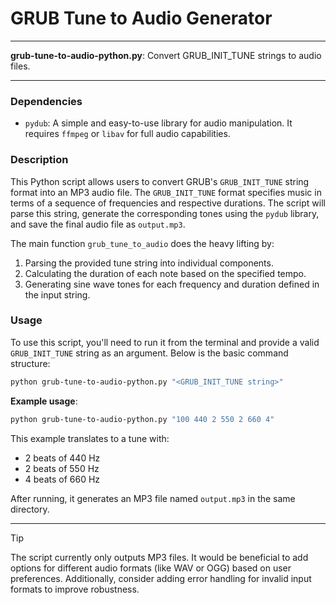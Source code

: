 # GRUB Tune to Audio Generator

---

**grub-tune-to-audio-python.py**: Convert GRUB_INIT_TUNE strings to audio files.

---

### Dependencies

- `pydub`: A simple and easy-to-use library for audio manipulation. It requires `ffmpeg` or `libav` for full audio capabilities.

### Description

This Python script allows users to convert GRUB's `GRUB_INIT_TUNE` string format into an MP3 audio file. The `GRUB_INIT_TUNE` format specifies music in terms of a sequence of frequencies and respective durations. The script will parse this string, generate the corresponding tones using the `pydub` library, and save the final audio file as `output.mp3`.

The main function `grub_tune_to_audio` does the heavy lifting by:
1. Parsing the provided tune string into individual components.
2. Calculating the duration of each note based on the specified tempo.
3. Generating sine wave tones for each frequency and duration defined in the input string.

### Usage

To use this script, you'll need to run it from the terminal and provide a valid `GRUB_INIT_TUNE` string as an argument. Below is the basic command structure:

```bash
python grub-tune-to-audio-python.py "<GRUB_INIT_TUNE string>"
```

**Example usage**:

```bash
python grub-tune-to-audio-python.py "100 440 2 550 2 660 4"
```

This example translates to a tune with:
- 2 beats of 440 Hz
- 2 beats of 550 Hz
- 4 beats of 660 Hz

After running, it generates an MP3 file named `output.mp3` in the same directory.

---

> [!TIP]  
> The script currently only outputs MP3 files. It would be beneficial to add options for different audio formats (like WAV or OGG) based on user preferences. Additionally, consider adding error handling for invalid input formats to improve robustness.